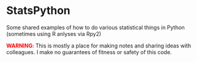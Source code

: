 # StatsPython
Some shared examples of how to do various statistical things in Python (sometimes using R anlyses via Rpy2)

<span style="color:red"><b>WARNING</b></span>: This is mostly a place for making notes and sharing ideas with colleagues. I make no guarantees of fitness or safety of this code. 
